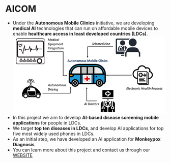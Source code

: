 # AICOM 

* Under the **Autonomous Mobile Clinics** initiative, we are developing **medical AI** technologies that can run on affordable mobile devices to enable **healthcare access in least developed countries (LDCs)**.![](images/AMC.jpg "Autonomous Mobile Clinics") 
* In this project we aim to develop **AI-based disease screening mobile applications** for people in LDCs.
* We target **top ten diseases in LDCs**, and develop AI applications for top five most widely used phones in LDCs.
* As an initial step, we have developed an AI application for **Monkeypox Diagnosis**
* You can learn more about this project and contact us through our [WEBSITE](https://aicom-hc.web.app/)



